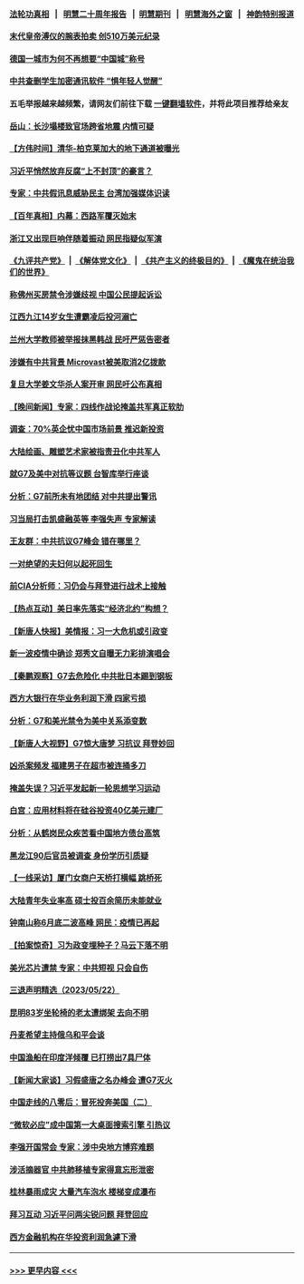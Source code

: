 #### [法轮功真相](https://github.com/gfw-breaker/truth/blob/master/README.md?t=0) &nbsp;&nbsp;|&nbsp;&nbsp; [明慧二十周年报告](https://github.com/gfw-breaker/mh-reports/blob/master/README.md?t=0) &nbsp;&nbsp;|&nbsp;&nbsp;[明慧期刊](https://github.com/gfw-breaker/mh-qikan) &nbsp;&nbsp;|&nbsp;&nbsp; [明慧海外之窗](https://github.com/gfw-breaker/mh-news/blob/master/README.md?t=0) &nbsp;&nbsp;|&nbsp;&nbsp; [神韵特别报道](https://github.com/gfw-breaker/mh-news/blob/master/shenyun.md?t=0)
#### [末代皇帝溥仪的腕表拍卖 创510万美元纪录](../pages/nsc413/n14002609.md?t=05240043) 
#### [德国一城市为何不再想要“中国城”称号](../pages/nsc413/n14002451.md?t=05240043) 
#### [中共查删学生加密通讯软件 “惧年轻人觉醒”](../pages/nsc413/n14001866.md?t=05240043) 
#### 五毛举报越来越频繁，请网友们前往下载 [一键翻墙软件](https://github.com/gfw-breaker/ssr-accounts)，并将此项目推荐给亲友
#### [岳山：长沙塌楼致官场跨省地震 内情可疑](../pages/nsc413/n14002193.md?t=05240043) 
#### [【方伟时间】清华-柏克莱加大的地下通道被曝光](../pages/nsc413/n14002553.md?t=05240043) 
#### [习近平悄然放弃反腐“上不封顶”的豪言？](../pages/nsc413/n14002374.md?t=05240043) 
#### [专家：中共假讯息威胁民主 台湾加强媒体识读](../pages/nsc413/n14002463.md?t=05240043) 
#### [【百年真相】内幕：西路军覆灭始末](../pages/nsc413/n14000507.md?t=05240043) 
#### [浙江又出现巨响伴随着振动 网民指疑似军演](../pages/nsc413/n14002452.md?t=05240043) 
#### [《九评共产党》](https://github.com/begood0513/9ping.md/blob/master/README.md) &nbsp;|&nbsp; [《解体党文化》](../../../../jtdwh.md/blob/master/README.md)  &nbsp;|&nbsp; [《共产主义的终极目的》](../../../../gczydzjmd.md/blob/master/README.md) &nbsp;|&nbsp; [《魔鬼在统治我们的世界》](../../../../mgztzwmdsj.md/blob/master/README.md) 
#### [称佛州买房禁令涉嫌歧视 中国公民提起诉讼](../pages/nsc413/n14002447.md?t=05240043) 
#### [江西九江14岁女生遭霸凌后投河溺亡](../pages/nsc413/n14002439.md?t=05240043) 
#### [兰州大学教师被举报抹黑韩战 民吁严惩告密者](../pages/nsc413/n14002420.md?t=05240043) 
#### [涉嫌有中共背景 Microvast被美取消2亿拨款](../pages/nsc413/n14002425.md?t=05240043) 
#### [复旦大学姜文华杀人案开审 网民吁公布真相](../pages/nsc413/n14002373.md?t=05240043) 
#### [【晚间新闻】专家：四线作战论掩盖共军真正软肋](../pages/nsc413/n14002400.md?t=05240043) 
#### [调查：70%英企忧中国市场前景 推迟新投资](../pages/nsc413/n14002348.md?t=05240043) 
#### [大陆绘画、雕塑艺术家被指责丑化中共军人](../pages/nsc413/n14002309.md?t=05240043) 
#### [就G7及美中对抗等议题 台智库举行座谈](../pages/nsc413/n14001972.md?t=05240043) 
#### [分析：G7前所未有地团结 对中共提出警讯](../pages/nsc413/n14001964.md?t=05240043) 
#### [习当局打击凯盛融英等 李强失声 专家解读](../pages/nsc413/n14002154.md?t=05240043) 
#### [王友群：中共抗议G7峰会 错在哪里？](../pages/nsc413/n14002058.md?t=05240043) 
#### [一对绝望的夫妇何以起死回生](../pages/nsc413/n14001961.md?t=05240043) 
#### [前CIA分析师：习仍会与拜登进行战术上接触](../pages/nsc413/n14002182.md?t=05240043) 
#### [【热点互动】美日率先落实“经济北约”构想？](../pages/nsc413/n14002136.md?t=05240043) 
#### [【新唐人快报】美情报：习一大危机或引政变](../pages/nsc413/n14002138.md?t=05240043) 
#### [新一波疫情中确诊 郑秀文自曝无力彩排演唱会](../pages/nsc413/n14002115.md?t=05240043) 
#### [【秦鹏观察】G7去危险化 中共批日本踢到钢板](../pages/nsc413/n14002100.md?t=05240043) 
#### [西方大银行在华业务利润下滑 四家亏损](../pages/nsc413/n14002104.md?t=05240043) 
#### [分析：G7和美光禁令为美中关系添变数](../pages/nsc413/n14001994.md?t=05240043) 
#### [【新唐人大视野】G7惊大唐梦 习抗议 拜登妙回](../pages/nsc413/n14002021.md?t=05240043) 
#### [凶杀案频发 福建男子在超市被连捅多刀](../pages/nsc413/n14002076.md?t=05240043) 
#### [掩盖失误？习近平发起新一轮思想学习运动](../pages/nsc413/n14002081.md?t=05240043) 
#### [白宫：应用材料将在硅谷投资40亿美元建厂](../pages/nsc413/n14001966.md?t=05240043) 
#### [分析：从鹤岗民众疾苦看中国地方债台高筑](../pages/nsc413/n14002054.md?t=05240043) 
#### [黑龙江90后官员被调查 身份学历引质疑](../pages/nsc413/n14002036.md?t=05240043) 
#### [【一线采访】厦门女商户天桥打横幅 跳桥死](../pages/nsc413/n14002033.md?t=05240043) 
#### [大陆青年失业率高 硕士投百余简历未能就业](../pages/nsc413/n14002016.md?t=05240043) 
#### [钟南山称6月底二波高峰 网民：疫情已再起](../pages/nsc413/n14001802.md?t=05240043) 
#### [【拍案惊奇】习为政变埋种子？马云下落不明](../pages/nsc413/n14001962.md?t=05240043) 
#### [美光芯片遭禁 专家：中共短视 只会自伤](../pages/nsc413/n14002017.md?t=05240043) 
#### [三退声明精选（2023/05/22）](../pages/nsc413/n14002009.md?t=05240043) 
#### [昆明83岁坐轮椅的老太遭绑架 去向不明](../pages/nsc413/n14000874.md?t=05240043) 
#### [丹麦希望主持俄乌和平会谈](../pages/nsc413/n14001991.md?t=05240043) 
#### [中国渔船在印度洋倾覆 已打捞出7具尸体](../pages/nsc413/n14001860.md?t=05240043) 
#### [【新闻大家谈】习假盛唐之名办峰会 遭G7灭火](../pages/nsc413/n14001918.md?t=05240043) 
#### [中国走线的八零后：冒死投奔美国（二）](../pages/nsc413/n14000863.md?t=05240043) 
#### [“微软必应”成中国第一大桌面搜索引擎 引热议](../pages/nsc413/n14001804.md?t=05240043) 
#### [李强开国常会 专家：涉中央地方博弈难题](../pages/nsc413/n14001656.md?t=05240043) 
#### [涉活摘器官 中共肺移植专家得意忘形泄密](../pages/nsc413/n14001686.md?t=05240043) 
#### [桂林暴雨成灾 大量汽车泡水 楼梯变成瀑布](../pages/nsc413/n14001765.md?t=05240043) 
#### [拜习互动 习近平问两尖锐问题 拜登回应](../pages/nsc413/n14001392.md?t=05240043) 
#### [西方金融机构在华投资利润急遽下滑](../pages/nsc413/n14001715.md?t=05240043) 

----
#### [ >>> 更早内容 <<< ](../indexes/nsc413-earlier.md)
